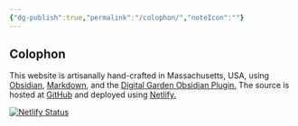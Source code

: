 ```yaml
---
{"dg-publish":true,"permalink":"/colophon/","noteIcon":""}
---
```



## Colophon

This website is artisanally hand-crafted in Massachusetts, USA, using [Obsidian](https://obsidian.md), [Markdown](https://daringfireball.net/projects/markdown/), and the [Digital Garden Obsidian Plugin.](https://github.com/oleeskild/Obsidian-Digital-Garden) The source is hosted at [GitHub](https://github.com/dvdlite/digitalgarden) and deployed using  [Netlify.](https://netflify.com)

[![Netlify Status](https://api.netlify.com/api/v1/badges/21c8730c-6f89-4948-b9fa-2aef314307cc/deploy-status)](https://app.netlify.com/sites/melodious-cascaron-fe7dfc/deploys)
